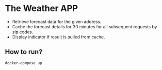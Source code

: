 # The Weather APP

- Retrieve forecast data for the given address.
- Cache the forecast details for 30 minutes for all subsequent requests by zip codes.
- Display indicator if result is pulled from cache.

## How to run?

```
docker-compose up
```
